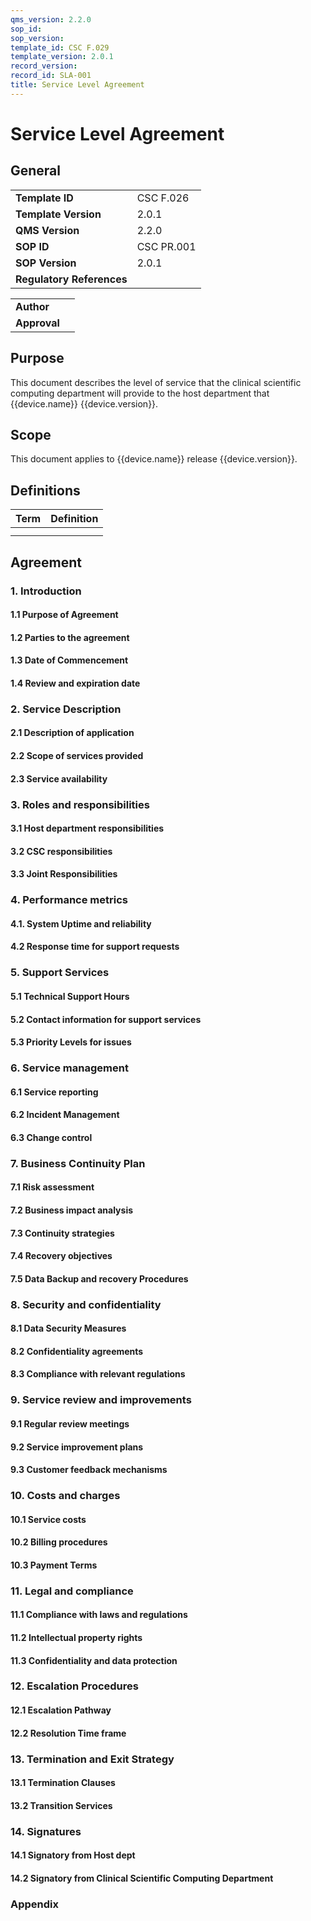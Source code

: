 ```yaml
---
qms_version: 2.2.0
sop_id: 
sop_version: 
template_id: CSC F.029
template_version: 2.0.1
record_version:
record_id: SLA-001
title: Service Level Agreement
---
```


# Service Level Agreement

## General 

|                           |               |
|---------------------------|---------------|
| **Template ID**           | CSC F.026     | 
| **Template Version**      | 2.0.1         |
| **QMS Version**           | 2.2.0         |
| **SOP ID**                | CSC PR.001    |
| **SOP Version**           | 2.0.1         |
| **Regulatory References** |               |


|              |              |
|--------------|--------------|
| **Author**   |              |
| **Approval** |              |

## Purpose

This document describes the level of service that the clinical scientific computing department will provide to the host
department that {{device.name}} {{device.version}}. 

## Scope

This document applies to {{device.name}} release {{device.version}}.

## Definitions

| Term  | Definition  |
|-------|-------------|
|       |             |
|       |             |

## Agreement

### 1. Introduction

#### 1.1 Purpose of Agreement
#### 1.2 Parties to the agreement 
#### 1.3 Date of Commencement
#### 1.4 Review and expiration date

### 2. Service Description

#### 2.1 Description of application
#### 2.2 Scope of services provided
#### 2.3 Service availability

### 3. Roles and responsibilities

#### 3.1 Host department responsibilities
#### 3.2 CSC responsibilities 
#### 3.3 Joint Responsibilities  

### 4. Performance metrics

#### 4.1. System Uptime and reliability
#### 4.2 Response time for support requests

### 5. Support Services

#### 5.1 Technical Support Hours
#### 5.2 Contact information for support services
#### 5.3 Priority Levels for issues

### 6. Service management 

#### 6.1 Service reporting
#### 6.2 Incident Management
#### 6.3 Change control

### 7. Business Continuity Plan

#### 7.1 Risk assessment 
#### 7.2 Business impact analysis 
#### 7.3 Continuity strategies
#### 7.4 Recovery objectives
#### 7.5 Data Backup and recovery Procedures

### 8. Security and confidentiality

#### 8.1 Data Security Measures
#### 8.2 Confidentiality agreements
#### 8.3 Compliance with relevant regulations

### 9. Service review and improvements

#### 9.1 Regular review meetings
#### 9.2 Service improvement plans
#### 9.3 Customer feedback mechanisms 

### 10. Costs and charges

#### 10.1 Service costs
#### 10.2 Billing procedures
#### 10.3 Payment Terms

### 11. Legal and compliance 

#### 11.1 Compliance with laws and regulations
#### 11.2 Intellectual property rights
#### 11.3 Confidentiality and data protection

### 12. Escalation Procedures
#### 12.1 Escalation Pathway
#### 12.2 Resolution Time frame

### 13. Termination and Exit Strategy
#### 13.1 Termination Clauses
#### 13.2 Transition Services

### 14. Signatures

#### 14.1 Signatory from Host dept
#### 14.2 Signatory from Clinical Scientific Computing Department

### Appendix
